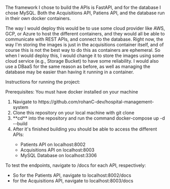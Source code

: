 The framework I chose to build the APIs is FastAPI, and for the database I chose MySQL.
Both the Acquisitions API, Patiens API, and the database run in their own docker containers.

The way I would deploy this would be to use some cloud provider like AWS, GCP, or Azure to host the different containers, and they would all be able to communicate with REST APIs, and connect to the database. Right now, the way I'm storing the images is just in the acquisitions container itself, and of course this is not the best way to do this as containers are ephemeral. So when I would deploy this, I would change it to store the images using some cloud service (e.g., Storage Bucket) to have some reliability. I would also use a DBaaS for the same reason as before, as well as managing the database may be easier than having it running in a container.

Instructions for running the project:

Prerequisites: You must have docker installed on your machine
<ol>
  <li>Navigate to https://github.com/rohanC-dev/hospital-management-system</li>
  <li>Clone this repository on your local machine with git clone</li>
  <li>**cd** into the repository and run the command  docker-compose up -d --build </li>
  <li>After it's finished building you should be able to access the different APIs:</li>
  <ul>
    <li>Patients API on localhost:8002</li>
    <li>Acquisitions API on localhost:8003</li>
    <li>MySQL Database on localhost:3306</li>
  </ul>
</ol>

To test the endpoints, navigate to /docs for each API, respectively:
<ul>
    <li>So for the Patients API, navigate to localhost:8002/docs</li>
    <li>for the Acquisitions API, navigate to localhost:8003/docs</li>
</ul>



